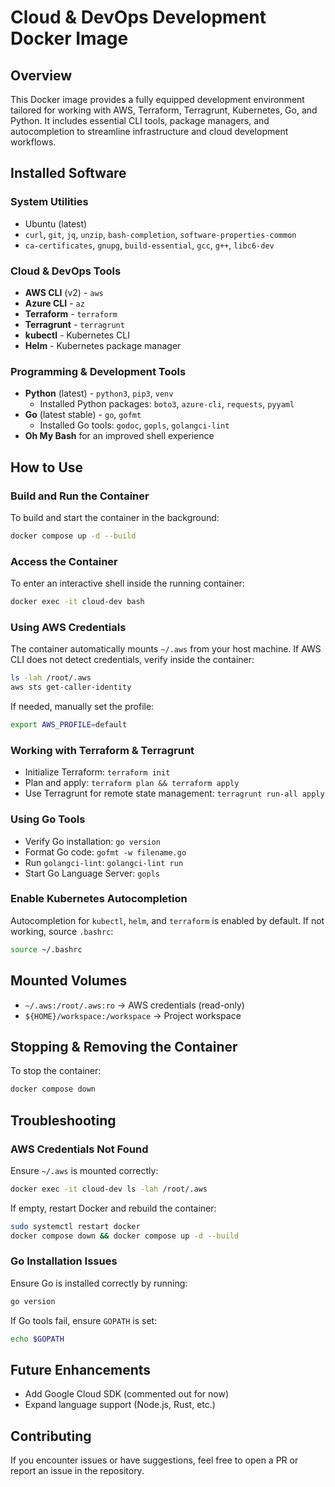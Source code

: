 # Cloud & DevOps Development Docker Image

## Overview
This Docker image provides a fully equipped development environment tailored for working with AWS, Terraform, Terragrunt, Kubernetes, Go, and Python. It includes essential CLI tools, package managers, and autocompletion to streamline infrastructure and cloud development workflows.

## Installed Software

### **System Utilities**
- Ubuntu (latest)
- `curl`, `git`, `jq`, `unzip`, `bash-completion`, `software-properties-common`
- `ca-certificates`, `gnupg`, `build-essential`, `gcc`, `g++`, `libc6-dev`

### **Cloud & DevOps Tools**
- **AWS CLI** (v2) - `aws`
- **Azure CLI** - `az`
- **Terraform** - `terraform`
- **Terragrunt** - `terragrunt`
- **kubectl** - Kubernetes CLI
- **Helm** - Kubernetes package manager

### **Programming & Development Tools**
- **Python** (latest) - `python3`, `pip3`, `venv`
  - Installed Python packages: `boto3`, `azure-cli`, `requests`, `pyyaml`
- **Go** (latest stable) - `go`, `gofmt`
  - Installed Go tools: `godoc`, `gopls`, `golangci-lint`
- **Oh My Bash** for an improved shell experience

## How to Use

### **Build and Run the Container**
To build and start the container in the background:
```sh
docker compose up -d --build
```

### **Access the Container**
To enter an interactive shell inside the running container:
```sh
docker exec -it cloud-dev bash
```

### **Using AWS Credentials**
The container automatically mounts `~/.aws` from your host machine. If AWS CLI does not detect credentials, verify inside the container:
```sh
ls -lah /root/.aws
aws sts get-caller-identity
```
If needed, manually set the profile:
```sh
export AWS_PROFILE=default
```

### **Working with Terraform & Terragrunt**
- Initialize Terraform: `terraform init`
- Plan and apply: `terraform plan && terraform apply`
- Use Terragrunt for remote state management: `terragrunt run-all apply`

### **Using Go Tools**
- Verify Go installation: `go version`
- Format Go code: `gofmt -w filename.go`
- Run `golangci-lint`: `golangci-lint run`
- Start Go Language Server: `gopls`

### **Enable Kubernetes Autocompletion**
Autocompletion for `kubectl`, `helm`, and `terraform` is enabled by default. If not working, source `.bashrc`:
```sh
source ~/.bashrc
```

## Mounted Volumes
- `~/.aws:/root/.aws:ro` → AWS credentials (read-only)
- `${HOME}/workspace:/workspace` → Project workspace

## Stopping & Removing the Container
To stop the container:
```sh
docker compose down
```

## Troubleshooting
### **AWS Credentials Not Found**
Ensure `~/.aws` is mounted correctly:
```sh
docker exec -it cloud-dev ls -lah /root/.aws
```
If empty, restart Docker and rebuild the container:
```sh
sudo systemctl restart docker
docker compose down && docker compose up -d --build
```

### **Go Installation Issues**
Ensure Go is installed correctly by running:
```sh
go version
```
If Go tools fail, ensure `GOPATH` is set:
```sh
echo $GOPATH
```

## Future Enhancements
- Add Google Cloud SDK (commented out for now)
- Expand language support (Node.js, Rust, etc.)

## Contributing
If you encounter issues or have suggestions, feel free to open a PR or report an issue in the repository.


